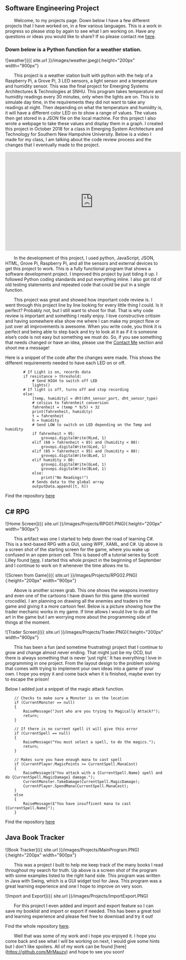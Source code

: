## Software Engineering Project

&nbsp;&nbsp;&nbsp;&nbsp;&nbsp;&nbsp; Welcome, to my projects page. Down below I have a few different projects that I have worked on, in a few various languages. This is a work in progress so please stop by again to see what I am working on. Have any questions or ideas you would like to share? If so please contact me [here]( https://mrmauzy.github.io/contact/).

### Down below is a Python function for a weather station. 
![weather]({{ site.url }}/images/weather.jpeg){:height="200px" width="900px"}  
 
&nbsp;&nbsp;&nbsp;&nbsp;&nbsp;&nbsp; This project is a weather station built with python with the help of a Raspberry Pi, a Grove Pi, 3 LED sensors, a light sensor and a temperature and humidity sensor. This was the final project for Emerging Systems Architectures & Technologies at SNHU. This program takes temperature and humidity readings every 30 minutes, only when the lights are on. This is to simulate day time, in the requirements they did not want to take any readings at night. Then depending on what the temperature and humidity is, it will have a different color LED on to show a range of values. The values then get stored in a JSON file on the local machine. For this project I also wrote a webpage to take these values and display them in a graph. I created this project in October 2018 for a class in Emerging System Architecture and Technology for Southern New Hampshire University. Below is a video I made for my class, I am talking about the code review process and the changes that I eventually made to the project.  

<iframe width="560" height="315" src="https://www.youtube.com/embed/-EyROAOU5D4" frameborder="0" allow="accelerometer; autoplay; encrypted-media; gyroscope; picture-in-picture" allowfullscreen></iframe>  

&nbsp;&nbsp;&nbsp;&nbsp;&nbsp;&nbsp; In the development of this project, I used python, JavaScript, JSON, HTML, Grove Pi, Raspberry Pi, and all the sensors and external devices to get this project to work. This is a fully functional program that shows a software development project. I improved this project by just tiding it up. I followed Python coding standards and put everything inline. I also got rid of old testing statements and repeated code that could be put in a single function.  

&nbsp;&nbsp;&nbsp;&nbsp;&nbsp;&nbsp; This project was great and showed how important code review is. I went through this project line by line looking for every little thing I could. Is it perfect? Probably not, but I still want to shoot for that. That is why code review is important and something I really enjoy. I love constructive critisim and having somewhere else show me where I can make my project flow or just over all improvements is awesome. When you write code, you think it is perfect and being able to step back and try to look at it as if it is someone else’s code is not easy but something we must do. So, if you see something that needs changed or have an idea, please use the [Contact Me]( https://mrmauzy.github.io/contact/) section and shoot me a message!  

Here is a snippet of the code after the changes were made. This shows the different requirements needed to have each LED on or off.  


```
        # If Light is on, records data
        if resistance > threshold:
            # Send HIGH to switch off LED
            lights()
        # If light is off, turns off and stop recording
        else:
            [temp, humidity] = dht(dht_sensor_port, dht_sensor_type)
            # celsius to fahrenheit conversion
            fahrenheit = (temp * 9/5) + 32
            print(fahrenheit, humidity)
            t = fahrenheit
            h = humidity
            # Send LOW to switch on LED depending on the Temp and humidity
            if fahrenheit > 95:
                grovepi.digitalWrite(RLed, 1)
            elif (60 > fahrenheit < 85) and (humidity < 80):
                grovepi.digitalWrite(GLed, 1)
            elif (85 > fahrenheit < 95) and (humidity < 80):
                grovepi.digitalWrite(BLed, 1)
            elif humidity > 80:
                grovepi.digitalWrite(GLed, 1)
                grovepi.digitalWrite(BLed, 1)
            else:
                print("No Readings!")
            # Sends data to the global array
            outputData.append([t, h])

```  

Find the repository [here](https://github.com/MrMauzy/Weather-Station)  

## C# RPG
![Home Screen]({{ site.url }}/images/Projects/RPG01.PNG){:height="200px" width="900px"}

&nbsp;&nbsp;&nbsp;&nbsp;&nbsp;&nbsp; This artifact was one I started to help down the road of learning C#. This is a text-based RPG with a GUI, using WPF, XAML, and C#. Up above is a screen shot of the starting screen for the game, where you wake up confused in an open prison cell. This is based off a tutorial series by Scott Lilley found [here](https://scottlilly.com/build-a-cwpf-rpg/). I started this whole project in the beginning of September and I continue to work on it whenever the time allows me to. 

![Screen from Game]({{ site.url }}/images/Projects/RPG02.PNG){:height="200px" width="900px"}

&nbsp;&nbsp;&nbsp;&nbsp;&nbsp;&nbsp; Above is another screen grab. This one shows the weapons inventory and even one of the cartoons I have drawn for this game (the worried crocodile). I am planning on drawing all the enemies and traders in the game and giving it a more cartoon feel. Below is a picture showing how the trader mechanic works in my game. If time allows I would live to do all the art in the game but I am worrying more about the programming side of things at the moment. 

![Trader Screen]({{ site.url }}/images/Projects/Trader.PNG){:height="200px" width="900px"}

&nbsp;&nbsp;&nbsp;&nbsp;&nbsp;&nbsp; This has been a fun (and sometime frustrating) project that I continue to grow and change almost never ending. That might just be my OCD, but there is always something that is never 'just right.' It has everything I love in programming in one project. From the layout design to the problem solving that comes with trying to implement your own ideas into a game of your own. I hope you enjoy it and come back when it is finished, maybe even try to escape the prison!

Below I added just a snippet of the magic attack function.  

```
	// Checks to make sure a Monster is on the location
	if (CurrentMonster == null)
	{
		RaiseMessage("Just who are you trying to Magically Attack?");
		return;
	}

	// If there is no current spell it will give this error
	if (CurrentSpell == null)
	{
		RaiseMessage("You must select a spell, to do the magics.");
		return;
	}

	// Makes sure you have enough mana to cast spell
	if (CurrentPlayer.MagicPoints >= CurrentSpell.ManaCost)
	{
		RaiseMessage($"You attack with a {CurrentSpell.Name} spell and do {CurrentSpell.MagicDamage} damage.");
		CurrentMonster.TakeDamage(CurrentSpell.MagicDamage);
		CurrentPlayer.SpendMana(CurrentSpell.ManaCost);
	}
	else
	{
		RaiseMessage($"You have insufficent mana to cast {CurrentSpell.Name}");
	}
```

Find the repository [here](https://github.com/MrMauzy/RPG-Magic)

## Java Book Tracker
![Book Tracker]({{ site.url }}/images/Projects/MainProgram.PNG){:height="200px" width="900px"}

&nbsp;&nbsp;&nbsp;&nbsp;&nbsp;&nbsp; This was a project I built to help me keep track of the many books I read throughout my search for truth. Up above is a screen shot of the program with some examples listed to the right hand side. This program was written in Java with Swing, which is a GUI widget tool for Java. This program was a great learning experience and one I hope to improve on very soon. 

![Import and Export]({{ site.url }}/images/Projects/ImportExport.PNG)

&nbsp;&nbsp;&nbsp;&nbsp;&nbsp;&nbsp; For this project I even added and import and export feature so I can save my booklist and import or export if needed. This has been a great tool and learning experience and please feel free to download and try it out!


Find the whole repository [here](https://github.com/MrMauzy/Java-Swing-BookTracker).  

&nbsp;&nbsp;&nbsp;&nbsp;&nbsp;&nbsp; Well that was some of my work and i hope you enjoyed it. I hope you come back and see what I will be working on next, I would give some hints but I don't like spoilers. All of my work can be found [here] (https://github.com/MrMauzy) and hope to see you soon! 
